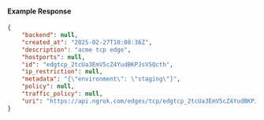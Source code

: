 <!-- Code generated for API Clients. DO NOT EDIT. -->

#### Example Response

```json
{
	"backend": null,
	"created_at": "2025-02-27T10:08:36Z",
	"description": "acme tcp edge",
	"hostports": null,
	"id": "edgtcp_2tcUa3EmV5cZ4YudBKPJsVSQcth",
	"ip_restriction": null,
	"metadata": "{\"environment\": \"staging\"}",
	"policy": null,
	"traffic_policy": null,
	"uri": "https://api.ngrok.com/edges/tcp/edgtcp_2tcUa3EmV5cZ4YudBKPJsVSQcth"
}
```
